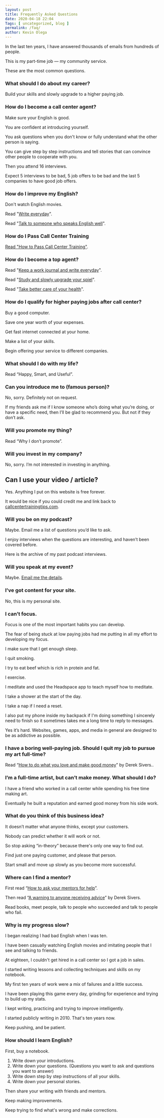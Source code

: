 ```yaml
--- 
layout: post 
title: Frequently Asked Questions
date: 2020-04-18 22:04
Tags: [ uncategorized, blog ]
permalink: /faq/ 
author: Kevin Olega 
--- 
```

In the last ten years, I have answered thousands of emails from hundreds of people.

This is my part-time job — my community service. 

These are the most common questions.

### What should I do about my career?

Build your skills and slowly upgrade to a higher paying job.

### How do I become a call center agent?

Make sure your English is good. 

You are confident at introducing yourself.

You ask questions when you don't know or fully understand what the other person is saying.

You can give step by step instructions and tell stories that can convince other people to cooperate with you.

Then you attend 16 interviews.

Expect 5 interviews to be bad, 5 job offers to be bad and the last 5 companies to have good job offers.

### How do I improve my English?

Don't watch English movies.

Read "[Write everyday](https://callcentertrainingtips.com/interview-notes/)".

Read "[Talk to someone who speaks English well](https://callcentertrainingtips.com/speak-english/)".

### How do I Pass Call Center Training

[Read "How to Pass Call Center Training"](https://callcentertrainingtips.com/pass-training/).

### How do I become a top agent?

Read "[Keep a work journal and write everyday](https://callcentertrainingtips.com/notebook/)".

Read "[Study and slowly upgrade your spiel](https://callcentertrainingtips.com/write-spiel/)".

Read "[Take better care of your health](https://callcentertrainingtips.com/energy-to-succeed/)".

### How do I qualify for higher paying jobs after call center?

Buy a good computer.

Save one year worth of your expenses.

Get fast internet connected at your home.

Make a list of your skills.

Begin offering your service to different companies.

### What should I do with my life?

Read “Happy, Smart, and Useful”.

### Can you introduce me to (famous person)?

No, sorry. Definitely not on request.

If my friends ask me if I know someone who’s doing what you’re doing, or have a specific need, then I’ll be glad to recommend you. But not if they don’t ask.

### Will you promote my thing?

Read “Why I don’t promote”.

### Will you invest in my company?

No, sorry. I’m not interested in investing in anything.

## Can I use your video / article?

Yes. Anything I put on this website is free forever.

It would be nice if you could credit me and link back to [callcentertrainingtips.com](https://callcentertrainingtips.com).

### Will you be on my podcast?

Maybe. Email me a list of questions you’d like to ask.

I enjoy interviews when the questions are interesting, and haven’t been covered before.

Here is the archive of my past podcast interviews.

### Will you speak at my event?

Maybe. [Email me the details](https://callcentertrainingtips.com/contact).

### I’ve got content for your site.

No, this is my personal site.

### I can’t focus.

Focus is one of the most important habits you can develop. 

The fear of being stuck at low paying jobs had me putting in all my effort to developing my focus.

I make sure that I get enough sleep.

I quit smoking.

I try to eat beef which is rich in protein and fat.

I exercise.

I meditate and used the Headspace app to teach myself how to meditate.

I take a shower at the start of the day.

I take a nap if I need a reset.

I also put my phone inside my backpack if I'm doing something I sincerely need to finish so it sometimes takes me a long time to reply to messages.

Yes it’s hard. Websites, games, apps, and media in general are designed to be as addictive as possible.

### I have a boring well-paying job. Should I quit my job to pursue my art full-time?

Read “[How to do what you love and make good money](https://sivers.org/balance)” by Derek Sivers..

### I’m a full-time artist, but can’t make money. What should I do?

I have a friend who worked in a call center while spending his free time making art. 

Eventually he built a reputation and earned good money from his side work.

### What do you think of this business idea?

It doesn’t matter what anyone thinks, except your customers.

Nobody can predict whether it will work or not. 

So stop asking “in-theory” because there's only one way to find out.

Find just one paying customer, and please that person. 

Start small and move up slowly as you become more successful.

### Where can I find a mentor?

First read “[How to ask your mentors for help](https://callcentertrainingtips.com/mentor/)”.

Then read “[A warning to anyone receiving advice](https://sivers.org/advice/)” by Derek Sivers.

Read books, meet people, talk to people who succeeded and talk to people who fail.

### Why is my progress slow?

I began realizing I had bad English when I was ten.

I have been casually watching English movies and imitating people that I see and talking to friends.

At eighteen, I couldn't get hired in a call center so I got a job in sales.

I started writing lessons and collecting techniques and skills on my notebook.

My first ten years of work were a mix of failures and a little success.

I have been playing this game every day, grinding for experience and trying to build up my stats.

I kept writing, practicing and trying to improve intelligently.

I started publicly writing in 2010. That's ten years now.

Keep pushing, and be patient.

### How should I learn English?

First, buy a notebook.

1. Write down your introductions.
2. Write down your questions. (Questions you want to ask and questions you want to answer)
3. Write down step by step instructions of all your skills.
4. Write down your personal stories.

Then share your writing with friends and mentors.

Keep making improvements.

Keep trying to find what's wrong and make corrections.